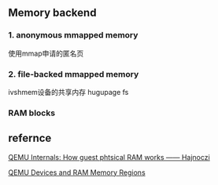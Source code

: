 ## Memory backend
### 1. anonymous mmapped memory
使用mmap申请的匿名页
### 2. file-backed mmapped memory
ivshmem设备的共享内存
hugupage fs

### RAM blocks

## refernce
[QEMU Internals: How guest phtsical RAM works —— Hajnoczi
](http://blog.vmsplice.net/2016/01/qemu-internals-how-guest-physical-ram.html)

[QEMU Devices and RAM Memory Regions](http://nairobi-embedded.org/050_devices_and_ram_memory_regions.html)
